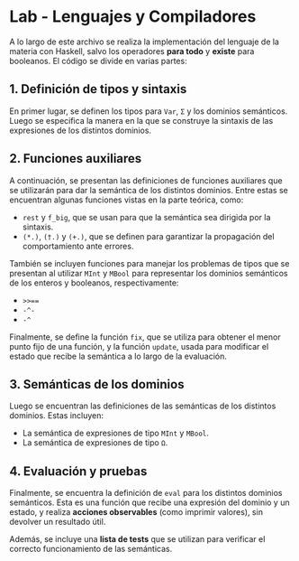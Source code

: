 # Lab - Lenguajes y Compiladores

A lo largo de este archivo se realiza la implementación del lenguaje de la materia con Haskell, salvo los operadores **para todo** y **existe** para booleanos. El código se divide en varias partes:

## 1. Definición de tipos y sintaxis

En primer lugar, se definen los tipos para `Var`, `Σ` y los dominios semánticos. Luego se especifica la manera en la que se construye la sintaxis de las expresiones de los distintos dominios.

## 2. Funciones auxiliares

A continuación, se presentan las definiciones de funciones auxiliares que se utilizarán para dar la semántica de los distintos dominios. Entre estas se encuentran algunas funciones vistas en la parte teórica, como:

- `rest` y `f_big`, que se usan para que la semántica sea dirigida por la sintaxis.
- `(*.)`, `(†.)` y `(+.)`, que se definen para garantizar la propagación del comportamiento ante errores.

También se incluyen funciones para manejar los problemas de tipos que se presentan al utilizar `MInt` y `MBool` para representar los dominios semánticos de los enteros y booleanos, respectivamente:

- `>>==`
- `-^-`
- `-^`

Finalmente, se define la función `fix`, que se utiliza para obtener el menor punto fijo de una función, y la función `update`, usada para modificar el estado que recibe la semántica a lo largo de la evaluación.

## 3. Semánticas de los dominios

Luego se encuentran las definiciones de las semánticas de los distintos dominios. Estas incluyen:

- La semántica de expresiones de tipo `MInt` y `MBool`.
- La semántica de expresiones de tipo `Ω`.

## 4. Evaluación y pruebas

Finalmente, se encuentra la definición de `eval` para los distintos dominios semánticos. Esta es una función que recibe una expresión del dominio y un estado, y realiza **acciones observables** (como imprimir valores), sin devolver un resultado útil.

Además, se incluye una **lista de tests** que se utilizan para verificar el correcto funcionamiento de las semánticas.
